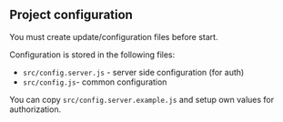 ## Project configuration

You must create update/configuration files before start.

Configuration is stored in the following files:

* `src/config.server.js` - server side configuration (for auth)
* `src/config.js`- common configuration

You can copy `src/config.server.example.js` and setup own values for authorization.
